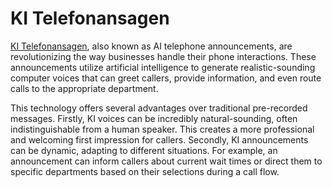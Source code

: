 # KI Telefonansagen
[KI Telefonansagen](https://www.telefonansagen.ai/), also known as AI telephone announcements, are revolutionizing the way businesses handle their phone interactions. These announcements utilize artificial intelligence to generate realistic-sounding computer voices that can greet callers, provide information, and even route calls to the appropriate department.

This technology offers several advantages over traditional pre-recorded messages. Firstly, KI voices can be incredibly natural-sounding, often indistinguishable from a human speaker. This creates a more professional and welcoming first impression for callers. Secondly, KI announcements can be dynamic, adapting to different situations. For example, an announcement can inform callers about current wait times or direct them to specific departments based on their selections during a call flow.
